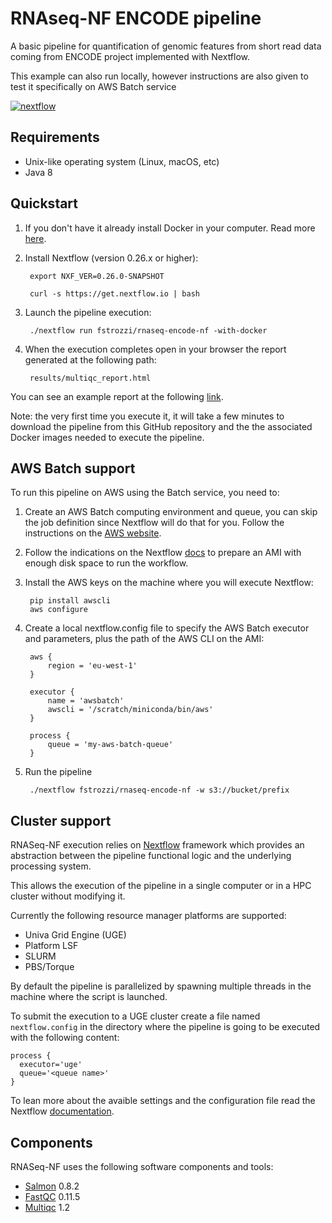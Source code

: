 # RNAseq-NF ENCODE pipeline 

A basic pipeline for quantification of genomic features from short read data coming from ENCODE project
implemented with Nextflow. 

This example can also run locally, however instructions are also given to test it specifically on AWS Batch service

[![nextflow](https://img.shields.io/badge/nextflow-%E2%89%A50.24.0-brightgreen.svg)](http://nextflow.io)

## Requirements 

* Unix-like operating system (Linux, macOS, etc)
* Java 8 

## Quickstart 

1. If you don't have it already install Docker in your computer. Read more [here](https://docs.docker.com/).

2. Install Nextflow (version 0.26.x or higher):
 
        export NXF_VER=0.26.0-SNAPSHOT
      
        curl -s https://get.nextflow.io | bash

3. Launch the pipeline execution: 

        ./nextflow run fstrozzi/rnaseq-encode-nf -with-docker
        
4. When the execution completes open in your browser the report generated at the following path:

        results/multiqc_report.html 
	
You can see an example report at the following [link](http://multiqc.info/examples/rna-seq/multiqc_report.html).	
	
Note: the very first time you execute it, it will take a few minutes to download the pipeline 
from this GitHub repository and the the associated Docker images needed to execute the pipeline.  


## AWS Batch support

To run this pipeline on AWS using the Batch service, you need to:

1. Create an AWS Batch computing environment and queue, you can skip the job definition since Nextflow will do that for you. Follow the instructions on the [AWS website](http://docs.aws.amazon.com/batch/latest/userguide/Batch_GetStarted.html).

2. Follow the indications on the Nextflow [docs](https://github.com/nextflow-io/nextflow/blob/master/docs/awscloud.rst#allows-batch) to prepare an AMI with enough disk space to run the workflow.

3. Install the AWS keys on the machine where you will execute Nextflow:

        pip install awscli
        aws configure

4. Create a local nextflow.config file to specify the AWS Batch executor and parameters, plus the path of the AWS CLI on the AMI:

        aws {
            region = 'eu-west-1'
        }

        executor {
            name = 'awsbatch'
            awscli = '/scratch/miniconda/bin/aws'
        }

        process {
            queue = 'my-aws-batch-queue'
        }

5. Run the pipeline

        ./nextflow fstrozzi/rnaseq-encode-nf -w s3://bucket/prefix

## Cluster support

RNASeq-NF execution relies on [Nextflow](http://www.nextflow.io) framework which provides an 
abstraction between the pipeline functional logic and the underlying processing system.

This allows the execution of the pipeline in a single computer or in a HPC cluster without modifying it.

Currently the following resource manager platforms are supported:

  + Univa Grid Engine (UGE)
  + Platform LSF
  + SLURM
  + PBS/Torque

By default the pipeline is parallelized by spawning multiple threads in the machine where the script is launched.

To submit the execution to a UGE cluster create a file named `nextflow.config` in the directory
where the pipeline is going to be executed with the following content:

    process {
      executor='uge'
      queue='<queue name>'
    }

To lean more about the avaible settings and the configuration file read the 
Nextflow [documentation](http://www.nextflow.io/docs/latest/config.html).


## Components 

RNASeq-NF uses the following software components and tools: 

* [Salmon](https://combine-lab.github.io/salmon/) 0.8.2
* [FastQC](https://www.bioinformatics.babraham.ac.uk/projects/fastqc/) 0.11.5
* [Multiqc](https://multiqc.info) 1.2

